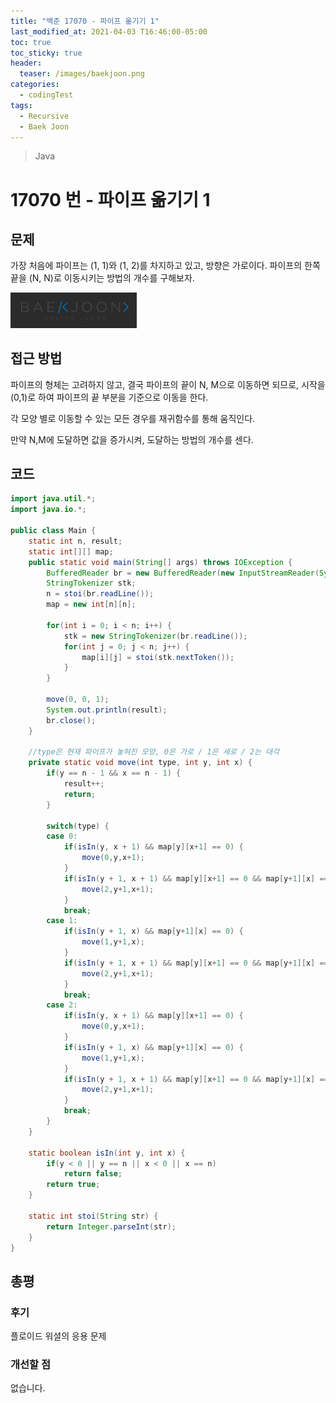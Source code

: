 ```yaml
---
title: "백준 17070 - 파이프 옮기기 1"
last_modified_at: 2021-04-03 T16:46:00-05:00
toc: true
toc_sticky: true
header:
  teaser: /images/baekjoon.png
categories: 
  - codingTest
tags:
  - Recursive
  - Baek Joon
---
```


> Java

17070 번 - 파이프 옮기기 1
=============
 
## 문제

가장 처음에 파이프는 (1, 1)와 (1, 2)를 차지하고 있고, 방향은 가로이다. 파이프의 한쪽 끝을 (N, N)로 이동시키는 방법의 개수를 구해보자.  
  
[<img src="/images/baekjoon.png" width="40%" height="40%">](https://www.acmicpc.net/problem/17070)  

## 접근 방법
파이프의 형체는 고려하지 않고, 결국 파이프의 끝이 N, M으로 이동하면 되므로, 시작을 (0,1)로 하여 파이프의 끝 부분을 기준으로 이동을 한다.   

각 모양 별로 이동할 수 있는 모든 경우를 재귀함수를 통해 움직인다.  

만약 N,M에 도달하면 값을 증가시켜, 도달하는 방법의 개수를 센다.  

## 코드
```java
import java.util.*;
import java.io.*;

public class Main {
	static int n, result;
	static int[][] map;
	public static void main(String[] args) throws IOException {
		BufferedReader br = new BufferedReader(new InputStreamReader(System.in));
    	StringTokenizer stk;
    	n = stoi(br.readLine());
    	map = new int[n][n];
    	
    	for(int i = 0; i < n; i++) {
    		stk = new StringTokenizer(br.readLine());
    		for(int j = 0; j < n; j++) {
    			map[i][j] = stoi(stk.nextToken());
    		}
    	}
    	
    	move(0, 0, 1);
    	System.out.println(result);
    	br.close();
	}

	//type은 현재 파이프가 놓혀진 모양, 0은 가로 / 1은 세로 / 2는 대각
	private static void move(int type, int y, int x) {
		if(y == n - 1 && x == n - 1) {
			result++;
			return;
		}
		
		switch(type) {
		case 0:
			if(isIn(y, x + 1) && map[y][x+1] == 0) {
				move(0,y,x+1);
			}
			if(isIn(y + 1, x + 1) && map[y][x+1] == 0 && map[y+1][x] == 0 && map[y+1][x+1] == 0) {
				move(2,y+1,x+1);
			}
			break;
		case 1:
			if(isIn(y + 1, x) && map[y+1][x] == 0) {
				move(1,y+1,x);
			}
			if(isIn(y + 1, x + 1) && map[y][x+1] == 0 && map[y+1][x] == 0 && map[y+1][x+1] == 0) {
				move(2,y+1,x+1);
			}
			break;
		case 2:
			if(isIn(y, x + 1) && map[y][x+1] == 0) {
				move(0,y,x+1);
			}
			if(isIn(y + 1, x) && map[y+1][x] == 0) {
				move(1,y+1,x);
			}
			if(isIn(y + 1, x + 1) && map[y][x+1] == 0 && map[y+1][x] == 0 && map[y+1][x+1] == 0) {
				move(2,y+1,x+1);
			}
			break;
		}
	}
	
	static boolean isIn(int y, int x) {
		if(y < 0 || y == n || x < 0 || x == n)
			return false;
		return true;
	}

	static int stoi(String str) {
    	return Integer.parseInt(str);
    }
}
```

## 총평
### 후기
플로이드 워셜의 응용 문제
### 개선할 점
없습니다.

<!-- ★
<img src="/images/codingTest/bj/문제번호.PNG" width="40%" height="40%">  

-->